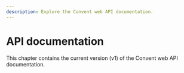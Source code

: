 ```yaml
---
description: Explore the Convent web API documentation.
---
```


# API documentation

This chapter contains the current version \(v1\) of the Convent web API documentation.

